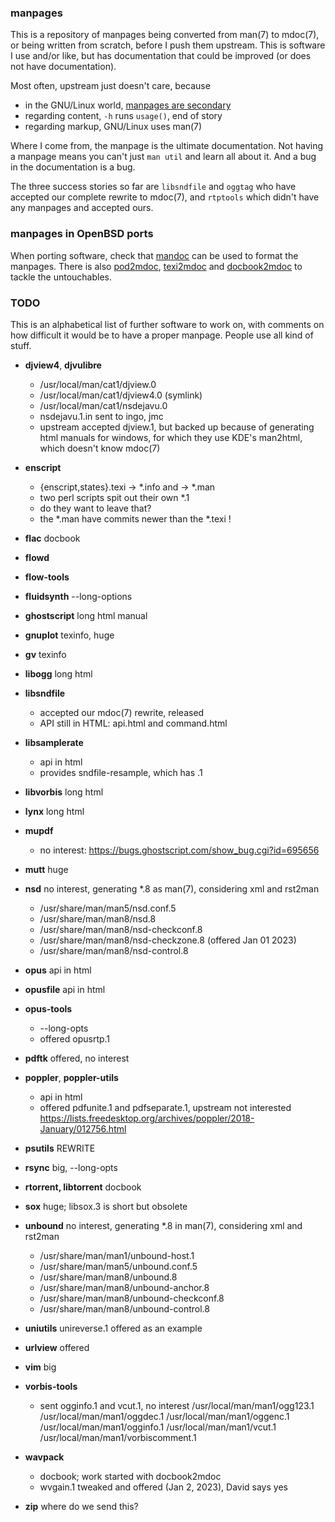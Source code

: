 ### manpages

This is a repository of manpages being converted from man(7) to mdoc(7),
or being written from scratch, before I push them upstream.
This is software I use and/or like, but has documentation
that could be improved (or does not have documentation).

Most often, upstream just doesn't care, because

* in the GNU/Linux world, [manpages are secondary](https://www.gnu.org/prep/standards/html_node/Man-Pages.html#Man-Pages)
* regarding content, `-h` runs `usage()`, end of story
* regarding markup, GNU/Linux uses man(7)

Where I come from, the manpage is the ultimate documentation.
Not having a manpage means you can't just `man util` and learn all about it.
And a bug in the documentation is a bug.

The three success stories so far are `libsndfile` and `oggtag`
who have accepted our complete rewrite to mdoc(7),
and `rtptools` which didn't have any manpages and accepted ours.

### manpages in OpenBSD ports

When porting software, check that
[mandoc](http://www.openbsd.org/faq/ports/specialtopics.html#Mandoc)
can be used to format the manpages.
There is also
[pod2mdoc](http://mdocml.bsd.lv/pod2mdoc/),
[texi2mdoc](http://mdocml.bsd.lv/texi2mdoc/) and
[docbook2mdoc](http://mdocml.bsd.lv/docbook2mdoc/)
to tackle the untouchables.

### TODO

This is an alphabetical list of further software to work on,
with comments on how difficult it would be to have a proper manpage.
People use all kind of stuff.

* **djview4**, **djvulibre**
	* /usr/local/man/cat1/djview.0
	* /usr/local/man/cat1/djview4.0 (symlink)
	* /usr/local/man/cat1/nsdejavu.0
	* nsdejavu.1.in sent to ingo, jmc
	* upstream accepted djview.1, but backed up
	because of generating html manuals for windows,
	for which they use KDE's man2html, which doesn't know mdoc(7)

* **enscript**
	 * {enscript,states}.texi -> *.info and -> *.man
	 * two perl scripts spit out their own *.1
	 * do they want to leave that?
	 * the *.man have commits newer than the *.texi !

* **flac**
	docbook

* **flowd**
* **flow-tools**

* **fluidsynth**
	--long-options

* **ghostscript**
	long html manual

* **gnuplot**
	texinfo, huge

* **gv**
	texinfo

* **libogg**
	long html

* **libsndfile**
	* accepted our mdoc(7) rewrite, released
	* API still in HTML: api.html and command.html

* **libsamplerate**
	* api in html
	* provides sndfile-resample, which has .1

* **libvorbis**
	long html

* **lynx**
	long html

* **mupdf**
	* no interest: https://bugs.ghostscript.com/show_bug.cgi?id=695656

* **mutt**
	huge

* **nsd**
	no interest, generating *.8 as man(7), considering xml and rst2man
	* /usr/share/man/man5/nsd.conf.5
	* /usr/share/man/man8/nsd.8
	* /usr/share/man/man8/nsd-checkconf.8
	* /usr/share/man/man8/nsd-checkzone.8 (offered Jan 01 2023)
	* /usr/share/man/man8/nsd-control.8

* **opus**
	api in html

* **opusfile**
	api in html

* **opus-tools**
	* --long-opts
	* offered opusrtp.1

* **pdftk**
	offered, no interest

* **poppler**, **poppler-utils**
	* api in html
	* offered pdfunite.1 and pdfseparate.1, upstream not interested
	https://lists.freedesktop.org/archives/poppler/2018-January/012756.html

* **psutils**
	REWRITE

* **rsync**
	big, --long-opts

* **rtorrent, libtorrent**
	docbook

* **sox**
	huge; libsox.3 is short but obsolete

* **unbound**
	no interest, generating *.8 in man(7), considering xml and rst2man
	* /usr/share/man/man1/unbound-host.1
	* /usr/share/man/man5/unbound.conf.5
	* /usr/share/man/man8/unbound.8
	* /usr/share/man/man8/unbound-anchor.8
	* /usr/share/man/man8/unbound-checkconf.8
	* /usr/share/man/man8/unbound-control.8

* **uniutils**
	unireverse.1 offered as an example

* **urlview**
	offered

* **vim**
	big

* **vorbis-tools**
	* sent ogginfo.1 and vcut.1, no interest
	/usr/local/man/man1/ogg123.1
	/usr/local/man/man1/oggdec.1
	/usr/local/man/man1/oggenc.1
	/usr/local/man/man1/ogginfo.1
	/usr/local/man/man1/vcut.1
	/usr/local/man/man1/vorbiscomment.1

* **wavpack**
	* docbook; work started with docbook2mdoc
	* wvgain.1 tweaked and offered (Jan 2, 2023), David says yes

* **zip**
	where do we send this?

